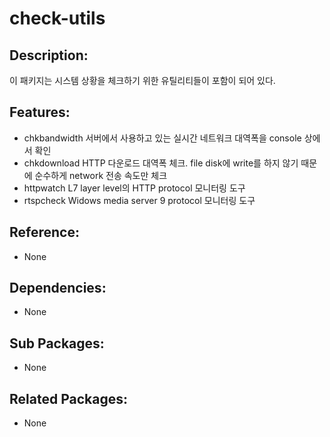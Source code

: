 # check-utils

## Description:

이 패키지는 시스템 상황을 체크하기 위한 유틸리티들이 포함이 되어 있다.

## Features:

* chkbandwidth 서버에서 사용하고 있는 실시간 네트워크 대역폭을 console 상에서 확인
* chkdownload HTTP 다운로드 대역폭 체크. file disk에 write를 하지 않기 때문에 순수하게 network 전송 속도만 체크
* httpwatch L7 layer level의 HTTP protocol 모니터링 도구
* rtspcheck Widows media server 9 protocol 모니터링 도구

## Reference:

* None

## Dependencies:

* None

## Sub Packages:

* None

## Related Packages:

* None

